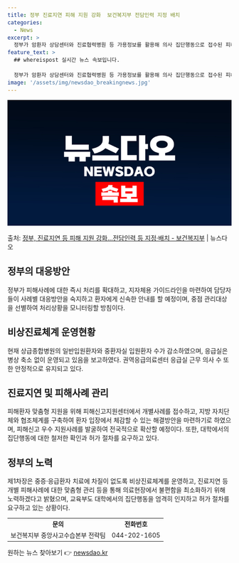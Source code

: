 ```yaml
---
title: 정부 진료지연 피해 지원 강화  보건복지부 전담인력 지정 배치
categories:
  - News
excerpt: >
  정부가 암환자 상담센터와 진료협력병원 등 가용정보를 활용해 의사 집단행동으로 접수된 피해사례에 대한 즉시 처…
feature_text: >
  ## whereispost 실시간 뉴스 속보입니다.

  정부가 암환자 상담센터와 진료협력병원 등 가용정보를 활용해 의사 집단행동으로 접수된 피해사례에 대한 즉시 처…
image: '/assets/img/newsdao_breakingnews.jpg'
---
```


![뉴스다오 속보](/assets/img/newsdao_breakingnews.jpg)

<p>출처: <a href="https://newsdao.kr/3591" rel="dofollow">정부, 진료지연 등 피해 지원 강화…전담인력 등 지정·배치 - 보건복지부</a> | 뉴스다오</p>

<h2 data-ke-size="size26">정부의 대응방안</h2>
<p data-ke-size="size16">정부가 피해사례에 대한 즉시 처리를 확대하고, 지자체용 가이드라인을 마련하여 담당자들이 사례별 대응방안을 숙지하고 환자에게 신속한 안내를 할 예정이며, 중점 관리대상을 선별하여 처리상황을 모니터링할 방침이다.</p>

<h2 data-ke-size="size26">비상진료체계 운영현황</h2>
<p data-ke-size="size16">현재 상급종합병원의 일반입원환자와 중환자실 입원환자 수가 감소하였으며, 응급실은 병상 축소 없이 운영되고 있음을 보고하였다. 권역응급의료센터 응급실 근무 의사 수 또한 안정적으로 유지되고 있다.</p>

<h2 data-ke-size="size26">진료지연 및 피해사례 관리</h2>
<p data-ke-size="size16">피해환자 맞춤형 지원을 위해 피해신고지원센터에서 개별사례를 접수하고, 지방 자치단체와 협조체계를 구축하여 환자 입장에서 체감할 수 있는 해결방안을 마련하기로 하였으며, 피해신고 우수 지원사례를 발굴하여 전국적으로 확산할 예정이다. 또한, 대학에서의 집단행동에 대한 철저한 확인과 허가 절차를 요구하고 있다.</p>

<h2 data-ke-size="size26">정부의 노력</h2>
<p data-ke-size="size16">제1차장은 중증·응급환자 치료에 차질이 없도록 비상진료체계를 운영하고, 진료지연 등 개별 피해사례에 대한 맞춤형 관리 등을 통해 의료현장에서 불편함을 최소화하기 위해 노력하겠다고 밝혔으며, 교육부도 대학에서의 집단행동을 엄격히 인지하고 허가 절차를 요구하고 있는 상황이다.</p>

<table>
	<tr>
		<td style="text-align: center; height: 17px;"><b>문의</b></td>
		<td style="text-align: center; height: 17px;"><b>전화번호</b></td>
	</tr>
	<tr>
		<td style="text-align: center; height: 17px;">보건복지부 중앙사고수습본부 전략팀</td>
		<td style="text-align: center; height: 17px;">044-202-1605</td>
	</tr>
</table> 

원하는 뉴스 찾아보기 👉 <a href="https://newsdao.kr" rel="dofollow">newsdao.kr</a>


